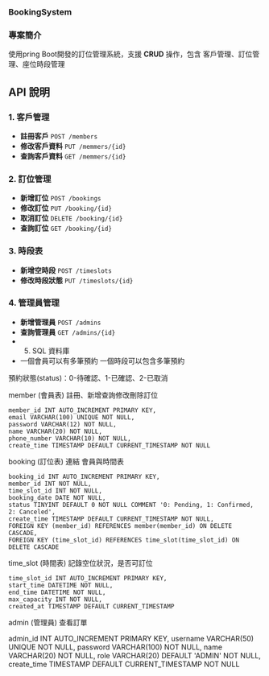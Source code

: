 ### BookingSystem

### 專案簡介

使用pring Boot開發的訂位管理系統，支援 **CRUD** 操作，包含 客戶管理、訂位管理、座位時段管理

## API 說明

### 1. 客戶管理

- **註冊客戶** `POST /members`
- **修改客戶資料** `PUT /memmers/{id}`
- **查詢客戶資料** `GET /memmers/{id}`

### 2. 訂位管理

- **新增訂位** `POST /bookings`
- **修改訂位** `PUT /booking/{id}`
- **取消訂位** `DELETE /booking/{id}`
- **查詢訂位** `GET /booking/{id}`

### 3. 時段表

- **新增空時段** `POST /timeslots`
- **修改時段狀態** `PUT /timeslots/{id}`

### 4. 管理員管理

- **新增管理員** `POST /admins`
- **查詢管理員** `GET /admins/{id}`
- 5. SQL 資料庫
- 一個會員可以有多筆預約
一個時段可以包含多筆預約

預約狀態(status)：0-待確認、1-已確認、2-已取消

member (會員表) 註冊、新增查詢修改刪除訂位

```
member_id INT AUTO_INCREMENT PRIMARY KEY,
email VARCHAR(100) UNIQUE NOT NULL,
password VARCHAR(12) NOT NULL,
name VARCHAR(20) NOT NULL,
phone_number VARCHAR(10) NOT NULL,
create_time TIMESTAMP DEFAULT CURRENT_TIMESTAMP NOT NULL

```

booking (訂位表) 連結 會員與時間表

```
booking_id INT AUTO_INCREMENT PRIMARY KEY,
member_id INT NOT NULL,
time_slot_id INT NOT NULL,
booking_date DATE NOT NULL,
status TINYINT DEFAULT 0 NOT NULL COMMENT '0: Pending, 1: Confirmed, 2: Canceled',
create_time TIMESTAMP DEFAULT CURRENT_TIMESTAMP NOT NULL,
FOREIGN KEY (member_id) REFERENCES member(member_id) ON DELETE CASCADE,
FOREIGN KEY (time_slot_id) REFERENCES time_slot(time_slot_id) ON DELETE CASCADE

```

time_slot (時間表) 記錄空位狀況，是否可訂位

```
time_slot_id INT AUTO_INCREMENT PRIMARY KEY,
start_time DATETIME NOT NULL,
end_time DATETIME NOT NULL,
max_capacity INT NOT NULL,
created_at TIMESTAMP DEFAULT CURRENT_TIMESTAMP

```

admin (管理員) 查看訂單

admin_id INT AUTO_INCREMENT PRIMARY KEY,
username VARCHAR(50) UNIQUE NOT NULL,
password VARCHAR(100) NOT NULL,
name VARCHAR(20) NOT NULL,
role VARCHAR(20) DEFAULT 'ADMIN' NOT NULL,
create_time TIMESTAMP DEFAULT CURRENT_TIMESTAMP NOT NULL
